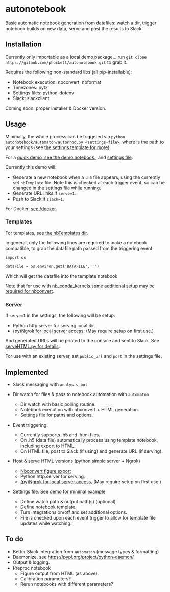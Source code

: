 # autonotebook

 Basic automatic notebook generation from datafiles: watch a dir, trigger notebook builds on new data, serve and post the results to Slack.

## Installation

Currently only importable as a local demo package... run `git clone https://github.com/phockett/autonotebook.git` to grab it.

Requires the following non-standard libs (all pip-installable):

- Notebook execution: nbconvert, nbformat
- Timezones: pytz
- Settings files: python-dotenv
- Slack: slackclient

Coming soon: proper installer & Docker version.


## Usage

Minimally, the whole process can be triggered via `python autonotebook/automaton/autoProc.py <settings-file>`, where <settings-file> is the path to your settings (see [the settings template for more](https://github.com/phockett/autonotebook/blob/main/automaton/.settingsTemplate)).

For a [quick demo, see the demo notebook.](https://github.com/phockett/autonotebook/blob/main/demo/automaton_demo_241021.ipynb), and [settings file](https://github.com/phockett/autonotebook/blob/main/demo/settingsDemo).

Currently this demo will:

- Generate a new notebook when a `.h5` file appears, using the currently set `nbTemplate` file. Note this is checked at each trigger event, so can be changed in the settings file while running.
- Generate URL links if `serve=1`.
- Push to Slack if `slack=1`.

For Docker, [see /docker](https://github.com/phockett/autonotebook/tree/main/docker).


### Templates

For templates, see [the nbTemplates dir](https://github.com/phockett/autonotebook/tree/main/nbTemplates).

In general, only the following lines are required to make a notebook compatible, to grab the datafile path passed from the triggering event:

```
import os

dataFile = os.environ.get('DATAFILE', '')
```

Which will get the datafile into the template notebook.

Note that for use with [nb_conda_kernels some additional setup may be required for nbconvert](https://github.com/Anaconda-Platform/nb_conda_kernels#use-with-nbconvert-voila-papermill).

### Server

If `serve=1` in the settings, the following will be setup:

- Python http.server for serving local dir.
- [(py)Ngrok for local server access.](https://pyngrok.readthedocs.io/en/latest/integrations.html#python-http-server) (May require setup on first use.)

And generated URLs will be printed to the console and sent to Slack. See [serveHTML.py for details](https://github.com/phockett/autonotebook/blob/main/automaton/serveHTML.py).

For use with an existing server, set `public_url` and `port` in the settings file.

## Implemented

- Slack messaging with `analysis_bot`

- Dir watch for files & pass to notebook automation with `automaton`
  - Dir watch with basic polling routine.
  - Notebook execution with nbconvert + HTML generation.
  - Settings file for paths and options.  


- Event triggering.
  - Currently supports .h5 and .html files.
  - On .h5 (data file) automatically process using template notebook, including export to HTML.
  - On HTML file, post to Slack (if using) and generate URL (if serving).


- Host & serve HTML versions (python simple server + Ngrok)
  - [Nbconvert figure export](https://nbconvert.readthedocs.io/en/latest/nbconvert_library.html#Using-different-preprocessors)
  - Python http.server for serving.
  - [(py)Ngrok for local server access.](https://pyngrok.readthedocs.io/en/latest/integrations.html#python-http-server) (May require setup on first use.)


- Settings file. See [demo for minimal example](https://github.com/phockett/autonotebook/blob/main/demo/settingsDemo).
  - Define watch path & output path(s) (optional).
  - Define notebook template.
  - Turn integrations on/off and set additional options.
  - File is checked upon each event trigger to allow for template file updates while watching.



 ## To do

- Better Slack integration from `automaton` (message types & formatting)
- Daemonize, see https://pypi.org/project/python-daemon/
- Output & logging.
- Preproc notebook
  - Figure output from HTML (as above).
  - Calibration parameters?
  - Rerun notebooks with different parameters?
